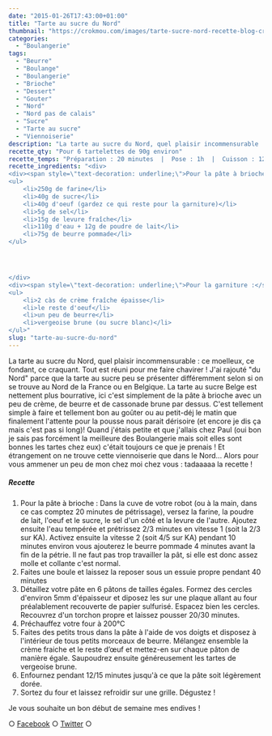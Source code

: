```yaml
---
date: "2015-01-26T17:43:00+01:00"
title: "Tarte au sucre du Nord"
thumbnail: "https://crokmou.com/images/tarte-sucre-nord-recette-blog-crokmou.jpg"
categories:
  - "Boulangerie"
tags:
  - "Beurre"
  - "Boulange"
  - "Boulangerie"
  - "Brioche"
  - "Dessert"
  - "Gouter"
  - "Nord"
  - "Nord pas de calais"
  - "Sucre"
  - "Tarte au sucre"
  - "Viennoiserie"
description: "La tarte au sucre du Nord, quel plaisir incommensurable : ce moelleux, ce fondant, ce craquant. Tout est réuni pour me faire chavirer !"
recette_qty: "Pour 6 tartelettes de 90g environ"
recette_temps: "Préparation : 20 minutes  |  Pose : 1h  |  Cuisson : 12 minutes"
recette_ingredients: "<div>
<div><span style=\"text-decoration: underline;\">Pour la pâte à brioche :</span></div>
<ul>
	<li>250g de farine</li>
	<li>40g de sucre</li>
	<li>40g d'oeuf (gardez ce qui reste pour la garniture)</li>
	<li>5g de sel</li>
	<li>15g de levure fraîche</li>
	<li>110g d'eau + 12g de poudre de lait</li>
	<li>75g de beurre pommade</li>
</ul>




</div>
<div><span style=\"text-decoration: underline;\">Pour la garniture :</span></div>
<ul>
	<li>2 càs de crème fraîche épaisse</li>
	<li>le reste d'oeuf</li>
	<li>un peu de beurre</li>
	<li>vergeoise brune (ou sucre blanc)</li>
</ul>"
slug: "tarte-au-sucre-du-nord"
---
```


La tarte au sucre du Nord, quel plaisir incommensurable : ce moelleux, ce fondant, ce craquant. Tout est réuni pour me faire chavirer ! J'ai rajouté "du Nord" parce que la tarte au sucre peu se présenter différemment selon si on se trouve au Nord de la France ou en Belgique. La tarte au sucre Belge est nettement plus bourrative, ici c'est simplement de la pâte à brioche avec un peu de crème, de beurre et de cassonade brune par dessus. C'est tellement simple à faire et tellement bon au goûter ou au petit-déj le matin que finalement l'attente pour la pousse nous parait dérisoire (et encore je dis ça mais c'est pas si long)! Quand j'étais petite et que j'allais chez Paul (oui bon je sais pas forcément la meilleure des Boulangerie mais soit elles sont bonnes les tartes chez eux) c'était toujours ce que je prenais ! Et étrangement on ne trouve cette viennoiserie que dans le Nord... Alors pour vous ammener un peu de mon chez moi chez vous : tadaaaaa la recette !

##### Recette

1.  Pour la pâte à brioche : Dans la cuve de votre robot (ou à la main, dans ce cas comptez 20 minutes de pétrissage), versez la farine, la poudre de lait, l'oeuf et le sucre, le sel d'un côté et la levure de l'autre. Ajoutez ensuite l'eau tempérée et prétrissez 2/3 minutes en vitesse 1 (soit la 2/3 sur KA). Activez ensuite la vitesse 2 (soit 4/5 sur KA) pendant 10 minutes environ vous ajouterez le beurre pommade 4 minutes avant la fin de la pétrie. Il ne faut pas trop travailler la pât, si elle est donc assez molle et collante c'est normal.
2.  Faites une boule et laissez la reposer sous un essuie propre pendant 40 minutes
3.  Détaillez votre pâte en 6 pâtons de tailles égales. Formez des cercles d'environ 5mm d'épaisseur et diposez les sur une plaque allant au four préalablement recouverte de papier sulfurisé. Espacez bien les cercles. Recouvrez d'un torchon propre et laissez pousser 20/30 minutes.
4.  Préchauffez votre four à 200°C
5.  Faites des petits trous dans la pâte à l'aide de vos doigts et disposez à l'intérieur de tous petits morceaux de beurre. Mélangez ensemble la crème fraiche et le reste d’œuf et mettez-en sur chaque pâton de manière égale. Saupoudrez ensuite généreusement les tartes de vergeoise brune.
6.  Enfournez pendant 12/15 minutes jusqu'à ce que la pâte soit légèrement dorée.
7.  Sortez du four et laissez refroidir sur une grille. Dégustez !

Je vous souhaite un bon début de semaine mes endives !

○ [Facebook](https://www.facebook.com/crokmou.blog) ○ [Twitter](https://twitter.com/Crokmou) ○